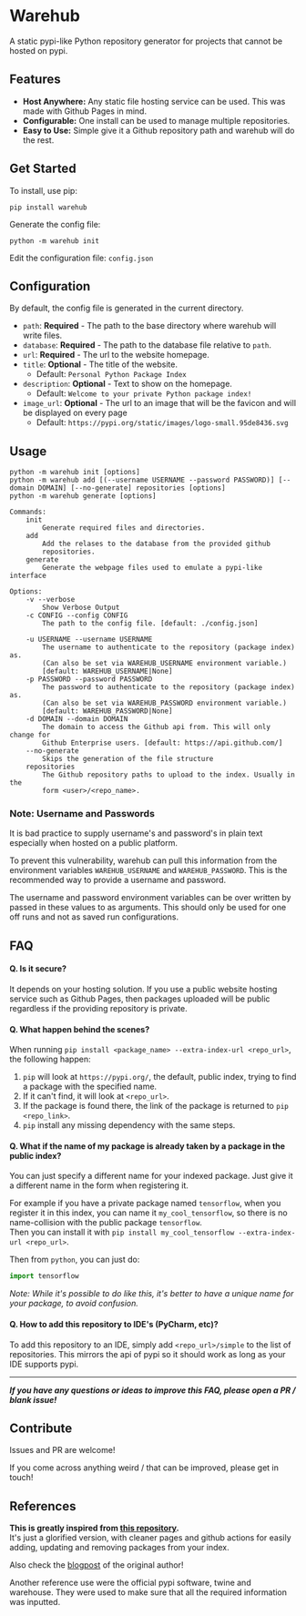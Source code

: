 # Warehub

A static pypi-like Python repository generator for projects that cannot be hosted on pypi.

## Features

* **Host Anywhere:** Any static file hosting service can be used. This was made with Github Pages in mind.
* **Configurable:** One install can be used to manage multiple repositories.
* **Easy to Use:** Simple give it a Github repository path and warehub will do the rest.

## Get Started

To install, use pip:

```
pip install warehub
```

Generate the config file:

```
python -m warehub init
```

Edit the configuration file: `config.json`

## Configuration

By default, the config file is generated in the current directory.

* `path`: **Required** - The path to the base directory where warehub will write files.
* `database`: **Required** - The path to the database file relative to `path`.
* `url`: **Required** - The url to the website homepage.
* `title`: **Optional** - The title of the website.
    * Default: `Personal Python Package Index`
* `description`: **Optional** - Text to show on the homepage.
    * Default: `Welcome to your private Python package index!`
* `image_url`: **Optional** - The url to an image that will be the favicon and will be displayed on every page
    * Default: `https://pypi.org/static/images/logo-small.95de8436.svg`

## Usage

    python -m warehub init [options]
    python -m warehub add [(--username USERNAME --password PASSWORD)] [--domain DOMAIN] [--no-generate] repositories [options]
    python -m warehub generate [options]
    
    Commands:
        init
            Generate required files and directories.
        add
            Add the relases to the database from the provided github
            repositories.
        generate
            Generate the webpage files used to emulate a pypi-like interface
    
    Options:
        -v --verbose
            Show Verbose Output
        -c CONFIG --config CONFIG
            The path to the config file. [default: ./config.json]
        
        -u USERNAME --username USERNAME
            The username to authenticate to the repository (package index) as.
            (Can also be set via WAREHUB_USERNAME environment variable.)
            [default: WAREHUB_USERNAME|None]
        -p PASSWORD --password PASSWORD
            The password to authenticate to the repository (package index) as.
            (Can also be set via WAREHUB_PASSWORD environment variable.)
            [default: WAREHUB_PASSWORD|None]
        -d DOMAIN --domain DOMAIN
            The domain to access the Github api from. This will only change for
            Github Enterprise users. [default: https://api.github.com/]
        --no-generate
            Skips the generation of the file structure
        repositories
            The Github repository paths to upload to the index. Usually in the
            form <user>/<repo_name>.

### Note: Username and Passwords

It is bad practice to supply username's and password's in plain text especially when hosted on a public platform.

To prevent this vulnerability, warehub can pull this information from the environment variables `WAREHUB_USERNAME` and `WAREHUB_PASSWORD`. This is the recommended way to provide a
username and password.

The username and password environment variables can be over written by passed in these values to as arguments. This should only be used for one off runs and not as saved run
configurations.

## FAQ

#### Q. Is it secure?

It depends on your hosting solution. If you use a public website hosting service such as Github Pages, then packages uploaded will be public regardless if the providing repository
is private.

#### Q. What happen behind the scenes?

When running `pip install <package_name> --extra-index-url <repo_url>`, the following happen:

1. `pip` will look at `https://pypi.org/`, the default, public index, trying to find a package with the specified name.
2. If it can't find, it will look at `<repo_url>`.
3. If the package is found there, the link of the package is returned to `pip <repo_link>`.
4. `pip` install any missing dependency with the same steps.

#### Q. What if the name of my package is already taken by a package in the public index?

You can just specify a different name for your indexed package. Just give it a different name in the form when registering it.

For example if you have a private package named `tensorflow`, when you register it in this index, you can name it `my_cool_tensorflow`, so there is no name-collision with the
public package `tensorflow`.  
Then you can install it with `pip install my_cool_tensorflow --extra-index-url <repo_url>`.

Then from `python`, you can just do:

```python
import tensorflow
```

_Note: While it's possible to do like this, it's better to have a unique name for your package, to avoid confusion._

#### Q. How to add this repository to IDE's (PyCharm, etc)?

To add this repository to an IDE, simply add `<repo_url>/simple` to the list of repositories. This mirrors the api of pypi so it should work as long as your IDE supports pypi.

---

**_If you have any questions or ideas to improve this FAQ, please open a PR / blank issue!_**

## Contribute

Issues and PR are welcome!

If you come across anything weird / that can be improved, please get in touch!

## References

**This is greatly inspired from [this repository](https://github.com/ceddlyburge/python-package-server).**  
It's just a glorified version, with cleaner pages and github actions for easily adding, updating and removing packages from your index.

Also check the [blogpost](https://www.freecodecamp.org/news/how-to-use-github-as-a-pypi-server-1c3b0d07db2/) of the original author!

Another reference use were the official pypi software, twine and warehouse. They were used to make sure that all the required information was inputted.
